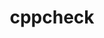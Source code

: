 ---
title: "cppcheck"
layout: cache
categories: [package, develop-2024-03-17]
meta: {"versions": ["2.9"], "compilers": ["gcc@=7.5.0"], "oss": ["ubuntu18.04"], "platforms": ["linux"], "targets": ["x86_64_v3"], "stacks": ["developer-tools", "root"], "num_specs": 1, "num_specs_by_stack": {"root": 1, "developer-tools": 1}}
spec_details: [{"hash": "hezfaavt37lfzmaz43pmxqtk7gbflxnk", "compiler": "gcc@=7.5.0", "versions": ["2.9"], "os": "ubuntu18.04", "platform": "linux", "target": "x86_64_v3", "variants": ["build_system=cmake", "build_type=Release", "generator=make", "~htmlreport", "~ipo", "~rules"], "stacks": ["root", "developer-tools"], "size": "-", "tarball": "https://binaries.spack.io/releases/develop-2024-03-17/build_cache/linux-ubuntu18.04-x86_64_v3/gcc-7.5.0/cppcheck-2.9/linux-ubuntu18.04-x86_64_v3-gcc-7.5.0-cppcheck-2.9-hezfaavt37lfzmaz43pmxqtk7gbflxnk.spack"}]
---